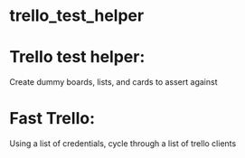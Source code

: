 # trello_test_helper

Trello test helper:
==================
Create dummy boards, lists, and cards to assert against

Fast Trello:
============
Using a list of credentials, cycle through a list of trello clients
